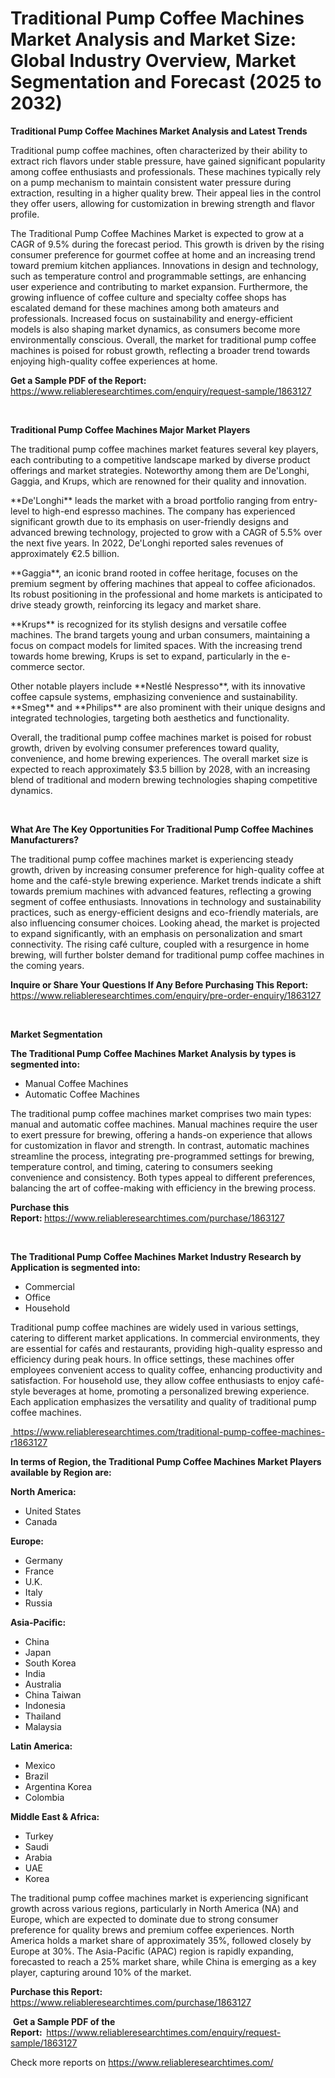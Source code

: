 <p><h1>Traditional Pump Coffee Machines Market Analysis and Market Size: Global Industry Overview, Market Segmentation and Forecast (2025 to 2032)</h1></p><p><strong>Traditional Pump Coffee Machines Market Analysis and Latest Trends</strong></p>
<p><p>Traditional pump coffee machines, often characterized by their ability to extract rich flavors under stable pressure, have gained significant popularity among coffee enthusiasts and professionals. These machines typically rely on a pump mechanism to maintain consistent water pressure during extraction, resulting in a higher quality brew. Their appeal lies in the control they offer users, allowing for customization in brewing strength and flavor profile.</p><p>The Traditional Pump Coffee Machines Market is expected to grow at a CAGR of 9.5% during the forecast period. This growth is driven by the rising consumer preference for gourmet coffee at home and an increasing trend toward premium kitchen appliances. Innovations in design and technology, such as temperature control and programmable settings, are enhancing user experience and contributing to market expansion. Furthermore, the growing influence of coffee culture and specialty coffee shops has escalated demand for these machines among both amateurs and professionals. Increased focus on sustainability and energy-efficient models is also shaping market dynamics, as consumers become more environmentally conscious. Overall, the market for traditional pump coffee machines is poised for robust growth, reflecting a broader trend towards enjoying high-quality coffee experiences at home.</p></p>
<p><strong>Get a Sample PDF of the Report:&nbsp;</strong> <a href="https://www.reliableresearchtimes.com/enquiry/request-sample/1863127?utm_campaign=2892&utm_medium=2&utm_source=Github&utm_content=ia&utm_term=28022025&utm_id=traditional-pump-coffee-machines">https://www.reliableresearchtimes.com/enquiry/request-sample/1863127</a></p>
<p>&nbsp;</p>
<p><strong>Traditional Pump Coffee Machines Major Market Players</strong></p>
<p><p>The traditional pump coffee machines market features several key players, each contributing to a competitive landscape marked by diverse product offerings and market strategies. Noteworthy among them are De'Longhi, Gaggia, and Krups, which are renowned for their quality and innovation.</p><p>**De'Longhi** leads the market with a broad portfolio ranging from entry-level to high-end espresso machines. The company has experienced significant growth due to its emphasis on user-friendly designs and advanced brewing technology, projected to grow with a CAGR of 5.5% over the next five years. In 2022, De'Longhi reported sales revenues of approximately €2.5 billion.</p><p>**Gaggia**, an iconic brand rooted in coffee heritage, focuses on the premium segment by offering machines that appeal to coffee aficionados. Its robust positioning in the professional and home markets is anticipated to drive steady growth, reinforcing its legacy and market share.</p><p>**Krups** is recognized for its stylish designs and versatile coffee machines. The brand targets young and urban consumers, maintaining a focus on compact models for limited spaces. With the increasing trend towards home brewing, Krups is set to expand, particularly in the e-commerce sector.</p><p>Other notable players include **Nestlé Nespresso**, with its innovative coffee capsule systems, emphasizing convenience and sustainability. **Smeg** and **Philips** are also prominent with their unique designs and integrated technologies, targeting both aesthetics and functionality.</p><p>Overall, the traditional pump coffee machines market is poised for robust growth, driven by evolving consumer preferences toward quality, convenience, and home brewing experiences. The overall market size is expected to reach approximately $3.5 billion by 2028, with an increasing blend of traditional and modern brewing technologies shaping competitive dynamics.</p></p>
<p>&nbsp;</p>
<p><strong>What Are The Key Opportunities For Traditional Pump Coffee Machines Manufacturers?</strong></p>
<p><p>The traditional pump coffee machines market is experiencing steady growth, driven by increasing consumer preference for high-quality coffee at home and the café-style brewing experience. Market trends indicate a shift towards premium machines with advanced features, reflecting a growing segment of coffee enthusiasts. Innovations in technology and sustainability practices, such as energy-efficient designs and eco-friendly materials, are also influencing consumer choices. Looking ahead, the market is projected to expand significantly, with an emphasis on personalization and smart connectivity. The rising café culture, coupled with a resurgence in home brewing, will further bolster demand for traditional pump coffee machines in the coming years.</p></p>
<p><strong>Inquire or Share Your Questions If Any Before Purchasing This Report:</strong> <a href="https://www.reliableresearchtimes.com/enquiry/pre-order-enquiry/1863127?utm_campaign=2892&utm_medium=2&utm_source=Github&utm_content=ia&utm_term=28022025&utm_id=traditional-pump-coffee-machines">https://www.reliableresearchtimes.com/enquiry/pre-order-enquiry/1863127</a></p>
<p>&nbsp;</p>
<p><strong>Market Segmentation</strong></p>
<p><strong>The Traditional Pump Coffee Machines Market Analysis by types is segmented into:</strong></p>
<p><ul><li>Manual Coffee Machines</li><li>Automatic Coffee Machines</li></ul></p>
<p><p>The traditional pump coffee machines market comprises two main types: manual and automatic coffee machines. Manual machines require the user to exert pressure for brewing, offering a hands-on experience that allows for customization in flavor and strength. In contrast, automatic machines streamline the process, integrating pre-programmed settings for brewing, temperature control, and timing, catering to consumers seeking convenience and consistency. Both types appeal to different preferences, balancing the art of coffee-making with efficiency in the brewing process.</p></p>
<p><strong>Purchase this Report:&nbsp;</strong><a href="https://www.reliableresearchtimes.com/purchase/1863127?utm_campaign=2892&utm_medium=2&utm_source=Github&utm_content=ia&utm_term=28022025&utm_id=traditional-pump-coffee-machines">https://www.reliableresearchtimes.com/purchase/1863127</a></p>
<p>&nbsp;</p>
<p><strong>The Traditional Pump Coffee Machines Market Industry Research by Application is segmented into:</strong></p>
<p><ul><li>Commercial</li><li>Office</li><li>Household</li></ul></p>
<p><p>Traditional pump coffee machines are widely used in various settings, catering to different market applications. In commercial environments, they are essential for cafés and restaurants, providing high-quality espresso and efficiency during peak hours. In office settings, these machines offer employees convenient access to quality coffee, enhancing productivity and satisfaction. For household use, they allow coffee enthusiasts to enjoy café-style beverages at home, promoting a personalized brewing experience. Each application emphasizes the versatility and quality of traditional pump coffee machines.</p></p>
<p><a href="https://www.reliableresearchtimes.com/traditional-pump-coffee-machines-r1863127?utm_campaign=2892&utm_medium=2&utm_source=Github&utm_content=ia&utm_term=28022025&utm_id=traditional-pump-coffee-machines">&nbsp;https://www.reliableresearchtimes.com/traditional-pump-coffee-machines-r1863127</a></p>
<p><strong>In terms of Region, the Traditional Pump Coffee Machines Market Players available by Region are:</strong></p>
<p>
    <p> <strong> North America: </strong>
        <ul>
            <li>United States</li>
            <li>Canada</li>
        </ul>
        </p> 
    <p> <strong> Europe: </strong>
        <ul>
            <li>Germany</li>
            <li>France</li>
            <li>U.K.</li>
            <li>Italy</li>
            <li>Russia</li>
        </ul>
        </p> 
    <p> <strong> Asia-Pacific: </strong>
        <ul>
            <li>China</li>
            <li>Japan</li>
            <li>South Korea</li>
            <li>India</li>
            <li>Australia</li>
            <li>China Taiwan</li>
            <li>Indonesia</li>
            <li>Thailand</li>
            <li>Malaysia</li>
        </ul>
        </p> 
    <p> <strong> Latin America: </strong>
        <ul>
            <li>Mexico</li>
            <li>Brazil</li>
            <li>Argentina Korea</li>
            <li>Colombia</li>
        </ul>
        </p> 
    <p> <strong> Middle East & Africa: </strong>
        <ul>
            <li>Turkey</li>
            <li>Saudi</li>
            <li>Arabia</li>
            <li>UAE</li>
            <li>Korea</li>
        </ul>
    </p>
    </p>
<p><p>The traditional pump coffee machines market is experiencing significant growth across various regions, particularly in North America (NA) and Europe, which are expected to dominate due to strong consumer preference for quality brews and premium coffee experiences. North America holds a market share of approximately 35%, followed closely by Europe at 30%. The Asia-Pacific (APAC) region is rapidly expanding, forecasted to reach a 25% market share, while China is emerging as a key player, capturing around 10% of the market.</p></p>
<p><strong>Purchase this Report: </strong><a href="https://www.reliableresearchtimes.com/purchase/1863127?utm_campaign=2892&utm_medium=2&utm_source=Github&utm_content=ia&utm_term=28022025&utm_id=traditional-pump-coffee-machines">https://www.reliableresearchtimes.com/purchase/1863127</a></p>
<p>&nbsp;<strong>Get a Sample PDF of the Report:&nbsp;&nbsp;</strong><a href="https://www.reliableresearchtimes.com/enquiry/request-sample/1863127?utm_campaign=2892&utm_medium=2&utm_source=Github&utm_content=ia&utm_term=28022025&utm_id=traditional-pump-coffee-machines">https://www.reliableresearchtimes.com/enquiry/request-sample/1863127</a></p>
<p><strong></strong></p>
<p>Check more reports on <a href="https://www.reliableresearchtimes.com/?utm_campaign=2892&utm_medium=2&utm_source=Github&utm_content=ia&utm_term=28022025&utm_id=traditional-pump-coffee-machines">https://www.reliableresearchtimes.com/</a></p>
